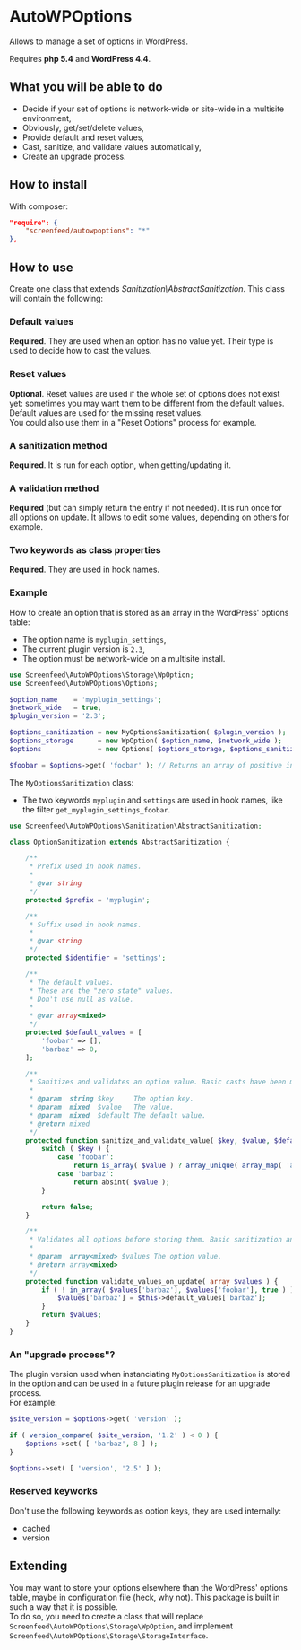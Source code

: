 # AutoWPOptions

Allows to manage a set of options in WordPress.

Requires **php 5.4** and **WordPress 4.4**.

## What you will be able to do

* Decide if your set of options is network-wide or site-wide in a multisite environment,
* Obviously, get/set/delete values,
* Provide default and reset values,
* Cast, sanitize, and validate values automatically,
* Create an upgrade process.

## How to install

With composer:

```json
"require": {
	"screenfeed/autowpoptions": "*"
},
```

## How to use

Create one class that extends *Sanitization\AbstractSanitization*.
This class will contain the following:

### Default values

**Required**. They are used when an option has no value yet. Their type is used to decide how to cast the values.

### Reset values

**Optional**. Reset values are used if the whole set of options does not exist yet: sometimes you may want them to be different from the default values. Default values are used for the missing reset values.  
You could also use them in a "Reset Options" process for example.

### A sanitization method

**Required**. It is run for each option, when getting/updating it.

### A validation method

**Required** (but can simply return the entry if not needed). It is run once for all options on update. It allows to edit some values, depending on others for example.

### Two keywords as class properties

**Required**. They are used in hook names.

### Example

How to create an option that is stored as an array in the WordPress' options table:

* The option name is `myplugin_settings`,
* The current plugin version is `2.3`,
* The option must be network-wide on a multisite install.

```php
use Screenfeed\AutoWPOptions\Storage\WpOption;
use Screenfeed\AutoWPOptions\Options;

$option_name    = 'myplugin_settings';
$network_wide   = true;
$plugin_version = '2.3';

$options_sanitization = new MyOptionsSanitization( $plugin_version );
$options_storage      = new WpOption( $option_name, $network_wide );
$options              = new Options( $options_storage, $options_sanitization );

$foobar = $options->get( 'foobar' ); // Returns an array of positive integers.
```

The `MyOptionsSanitization` class:

* The two keywords `myplugin` and `settings` are used in hook names, like the filter `get_myplugin_settings_foobar`.

```php
use Screenfeed\AutoWPOptions\Sanitization\AbstractSanitization;

class OptionSanitization extends AbstractSanitization {

	/**
	 * Prefix used in hook names.
	 *
	 * @var string
	 */
	protected $prefix = 'myplugin';

	/**
	 * Suffix used in hook names.
	 *
	 * @var string
	 */
	protected $identifier = 'settings';

	/**
	 * The default values.
	 * These are the "zero state" values.
	 * Don't use null as value.
	 *
	 * @var array<mixed>
	 */
	protected $default_values = [
		'foobar' => [],
		'barbaz' => 0,
	];

	/**
	 * Sanitizes and validates an option value. Basic casts have been made.
	 *
	 * @param  string $key     The option key.
	 * @param  mixed  $value   The value.
	 * @param  mixed  $default The default value.
	 * @return mixed
	 */
	protected function sanitize_and_validate_value( $key, $value, $default ) {
		switch ( $key ) {
			case 'foobar':
				return is_array( $value ) ? array_unique( array_map( 'absint', $value ) ) : [];
			case 'barbaz':
				return absint( $value );
		}

		return false;
	}

	/**
	 * Validates all options before storing them. Basic sanitization and validation have been made, row by row.
	 *
	 * @param  array<mixed> $values The option value.
	 * @return array<mixed>
	 */
	protected function validate_values_on_update( array $values ) {
		if ( ! in_array( $values['barbaz'], $values['foobar'], true ) ) {
			$values['barbaz'] = $this->default_values['barbaz'];
		}
		return $values;
	}
}

```

### An "upgrade process"?

The plugin version used when instanciating `MyOptionsSanitization` is stored in the option and can be used in a future plugin release for an upgrade process.  
For example:

```php
$site_version = $options->get( 'version' );

if ( version_compare( $site_version, '1.2' ) < 0 ) {
	$options->set( [ 'barbaz', 8 ] );
}

$options->set( [ 'version', '2.5' ] );
```

### Reserved keyworks

Don't use the following keywords as option keys, they are used internally:

* cached
* version

## Extending

You may want to store your options elsewhere than the WordPress' options table, maybe in configuration file (heck, why not). This package is built in such a way that it is possible.  
To do so, you need to create a class that will replace `Screenfeed\AutoWPOptions\Storage\WpOption`, and implement `Screenfeed\AutoWPOptions\Storage\StorageInterface`.
